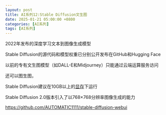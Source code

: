 ```yaml
---
layout: post
title: AI系列12:Stable Diffusion文生图
date: 2025-01-21 05:00:00 +0800
categories: [AI系列]
tags: [AI系列]
---
```

2022年发布的深度学习文本到图像生成模型

Stable Diffusion的源代码和模型权重已分别公开发布在GitHub和Hugging Face

以前的专有文生图模型（如DALL-E和Midjourney）只能通过云端运算服务访问

还可以图生图，

Stable Diffusion建议在10GB以上的[显存](https://zh.m.wikipedia.org/wiki/%E6%98%BE%E5%AD%98)下运行

Stable Diffusion 2.0版本引入了以768×768分辨率图像生成的能力

https://github.com/AUTOMATIC1111/stable-diffusion-webui